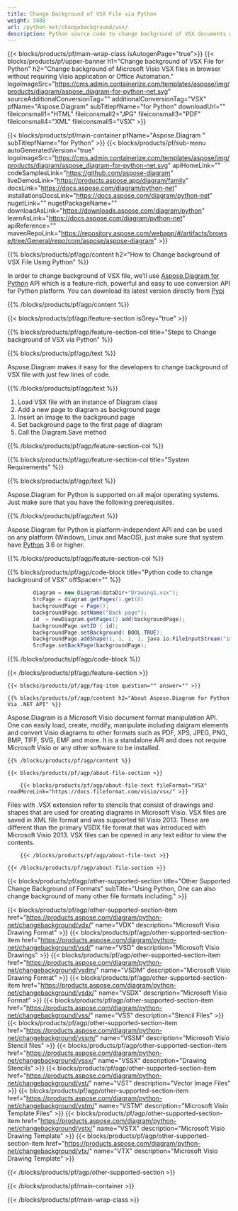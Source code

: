```yaml
---
title: Change Background of VSX File via Python 
weight: 3480
url: /python-net/changebackground/vsx/ 
description: Python source code to change background of VSX documents within any Python based application.
---
```


{{< blocks/products/pf/main-wrap-class isAutogenPage="true">}}
{{< blocks/products/pf/upper-banner h1="Change background of VSX File for Python" h2="Change background of Microsoft Visio VSX files in browser without requiring Visio application or Office Automation." logoImageSrc="https://cms.admin.containerize.com/templates/aspose/img/products/diagram/aspose_diagram-for-python-net.svg" sourceAdditionalConversionTag="" additionalConversionTag="VSX" pfName="Aspose.Diagram" subTitlepfName="for Python" downloadUrl="" fileiconsmall1="HTML" fileiconsmall2="JPG" fileiconsmall3="PDF" fileiconsmall4="XML" fileiconsmall5="VSX" >}}

{{< blocks/products/pf/main-container pfName="Aspose.Diagram " subTitlepfName="for Python" >}}
{{< blocks/products/pf/sub-menu autoGeneratedVersion="true" logoImageSrc="https://cms.admin.containerize.com/templates/aspose/img/products/diagram/aspose_diagram-for-python-net.svg" apiHomeLink="" codeSamplesLink="https://github.com/aspose-diagram" liveDemosLink="https://products.aspose.app/diagram/family" docsLink="https://docs.aspose.com/diagram/python-net" installationsDocsLink="https://docs.aspose.com/diagram/python-net" nugetLink="" nugetPackageName="" downloadAsLink="https://downloads.aspose.com/diagram/python" learnAsLink="https://docs.aspose.com/diagram/python-net" apiReference="" mavenRepoLink="https://repository.aspose.com/webapp/#/artifacts/browse/tree/General/repo/com/aspose/aspose-diagram" >}}

{{% blocks/products/pf/agp/content h2="How to Change background of VSX File Using Python" %}}

 In order to change background of VSX file, we’ll use
 [Aspose.Diagram for Python](https://products.aspose.com/diagram/python-net/) 
 API which is a feature-rich, powerful and easy to use conversion API for Python platform. You can download its latest version directly from
 [Pypi](https://pypi.org/project/aspose-diagram-python/) 

{{% /blocks/products/pf/agp/content %}}

{{< blocks/products/pf/agp/feature-section isGrey="true" >}}

{{% blocks/products/pf/agp/feature-section-col title="Steps to Change background of VSX via Python" %}}

{{% blocks/products/pf/agp/text %}}

 Aspose.Diagram makes it easy for the developers to change background of VSX file with just few lines of code.

{{% /blocks/products/pf/agp/text %}}

1.  Load VSX file with an instance of Diagram class
1.  Add a new page to diagram as background page
1.  Insert an image to the background page
1.  Set background page to the first page of diagram
1.  Call the Diagram.Save method 

{{% /blocks/products/pf/agp/feature-section-col %}}

{{% blocks/products/pf/agp/feature-section-col title="System Requirements" %}}

{{% blocks/products/pf/agp/text %}}

 Aspose.Diagram for Python is supported on all major operating systems. Just make sure that you have the following prerequisites.

{{% /blocks/products/pf/agp/text %}}

 Aspose.Diagram for Python is platform-independent API and can be used on any platform (Windows, Linux and MacOS), just make sure that system have [Python](https://www.python.org/downloads/) 3.6 or higher. 

{{% /blocks/products/pf/agp/feature-section-col %}}

{{% blocks/products/pf/agp/code-block title="Python code to change background of VSX" offSpacer="" %}}

```cs
        diagram = new Diagram(dataDir+"Drawing1.vsx");
        SrcPage = diagram.getPages().get(0)
        backgroundPage = Page();
        backgroundPage.setName("Back page");  
        id  = newDiagram.getPages().add(backgroundPage);
        backgroundPage.setID ( id);
        backgroundPage.setBackground( BOOL.TRUE);
        backgroundPage.addShape(1, 1, 1, 1, java.io.FileInputStream("image.png"));
        SrcPage.setBackPage(backgroundPage);
```

{{% /blocks/products/pf/agp/code-block %}}

{{< /blocks/products/pf/agp/feature-section >}}

    {{< blocks/products/pf/agp/faq-item question="" answer="" >}}
 

<!-- aboutfile Starts -->

    {{% blocks/products/pf/agp/content h2="About Aspose.Diagram for Python Via .NET API" %}}

 Aspose.Diagram is a Microsoft Visio document format manipulation API. One can easily load, create, modify, manipulate including daigram elements and convert Visio diagrams to other formats such as PDF, XPS, JPEG, PNG, BMP, TIFF, SVG, EMF and more. It is a standalone API and does not require Microsoft Visio or any other software to be installed.  

    {{% /blocks/products/pf/agp/content %}}

    {{< blocks/products/pf/agp/about-file-section >}}

        {{< blocks/products/pf/agp/about-file-text fileFormat="VSX" readMoreLink="https://docs.fileformat.com/visio/vsx/" >}}
Files with .VSX extension refer to stencils that consist of drawings and shapes that are used for creating diagrams in Microsoft Visio. VSX files are saved in XML file format and was supported till Visio 2013. These are different than the primary VSDX file format that was introduced with Microsoft Visio 2013. VSX files can be opened in any text editor to view the contents. 

        {{< /blocks/products/pf/agp/about-file-text >}}

    {{< /blocks/products/pf/agp/about-file-section >}}

<!-- aboutfile Ends -->

{{< blocks/products/pf/agp/other-supported-section title="Other Supported Change Background of Formats" subTitle="Using Python, One can also change background of many other file formats including." >}}

{{< blocks/products/pf/agp/other-supported-section-item href="https://products.aspose.com/diagram/python-net/changebackground/vdx/" name="VDX" description="Microsoft Visio Drawing Format" >}}
{{< blocks/products/pf/agp/other-supported-section-item href="https://products.aspose.com/diagram/python-net/changebackground/vsd/" name="VSD" description="Microsoft Visio Drawings" >}}
{{< blocks/products/pf/agp/other-supported-section-item href="https://products.aspose.com/diagram/python-net/changebackground/vsdm/" name="VSDM" description="Microsoft Visio Drawing Format" >}}
{{< blocks/products/pf/agp/other-supported-section-item href="https://products.aspose.com/diagram/python-net/changebackground/vsdx/" name="VSDX" description="Microsoft Visio Format" >}}
{{< blocks/products/pf/agp/other-supported-section-item href="https://products.aspose.com/diagram/python-net/changebackground/vss/" name="VSS" description="Stencil Files" >}}
{{< blocks/products/pf/agp/other-supported-section-item href="https://products.aspose.com/diagram/python-net/changebackground/vssm/" name="VSSM" description="Microsoft Visio Stencil files" >}}
{{< blocks/products/pf/agp/other-supported-section-item href="https://products.aspose.com/diagram/python-net/changebackground/vssx/" name="VSSX" description="Drawing Stencils" >}}
{{< blocks/products/pf/agp/other-supported-section-item href="https://products.aspose.com/diagram/python-net/changebackground/vst/" name="VST" description="Vector Image Files" >}}
{{< blocks/products/pf/agp/other-supported-section-item href="https://products.aspose.com/diagram/python-net/changebackground/vstm/" name="VSTM" description="Microsoft Visio Template Files" >}}
{{< blocks/products/pf/agp/other-supported-section-item href="https://products.aspose.com/diagram/python-net/changebackground/vstx/" name="VSTX" description="Microsoft Visio Drawing Template" >}}
{{< blocks/products/pf/agp/other-supported-section-item href="https://products.aspose.com/diagram/python-net/changebackground/vtx/" name="VTX" description="Microsoft Visio Drawing Template" >}}

{{< /blocks/products/pf/agp/other-supported-section >}}

{{< /blocks/products/pf/main-container >}}
    
{{< /blocks/products/pf/main-wrap-class >}}